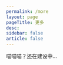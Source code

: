 ```yaml
---
permalink: /more
layout: page
pageTitle: 更多
desc:
sidebar: false
article: false
---
```


喵喵喵？还在建设中...
